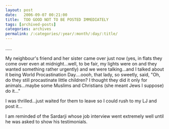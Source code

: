 ```yaml
---
layout: post
date:	2006-09-07 00:21:00
title:  TOO GOOD NOT TO BE POSTED IMMEDIATELY
tags: [archived-posts]
categories: archives
permalink: /:categories/:year/:month/:day/:title/
---
```

.....

My neighbour's friend and her sister came over just now (yes, in flats they come over even at midnight...well, to be fair, my lights were on and they wanted something rather urgently) and we were talking...and I talked about it being World Procastination Day....oooh, that lady, so sweetly, said, "Oh, do they still procastinate little children? I thought they did it only for animals...maybe some Muslims and Christians (she meant Jews I suppose) do it..."

I was thrilled...just waited for them to leave so I could rush to my LJ and post it...

I am reminded of the Sardarji whose job interview went extremely well until he was asked to show his testimonials.
